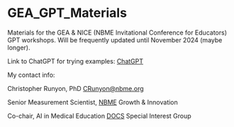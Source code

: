 # GEA_GPT_Materials
Materials for the GEA & NICE (NBME Invitational Conference for Educators) GPT workshops. Will be frequently updated until November 2024 (maybe longer).

Link to ChatGPT for trying examples: [ChatGPT](https://chatgpt.com/)

My contact info:

Christopher Runyon, PhD [CRunyon@nbme.org](mailto:CRunyon@nbme.org)

Senior Measurement Scientist, [NBME](https://www.nbme.org/) Growth & Innovation

Co-chair, AI in Medical Education [DOCS](https://www.directorsofclinicalskillscourses.com/) Special Interest Group
